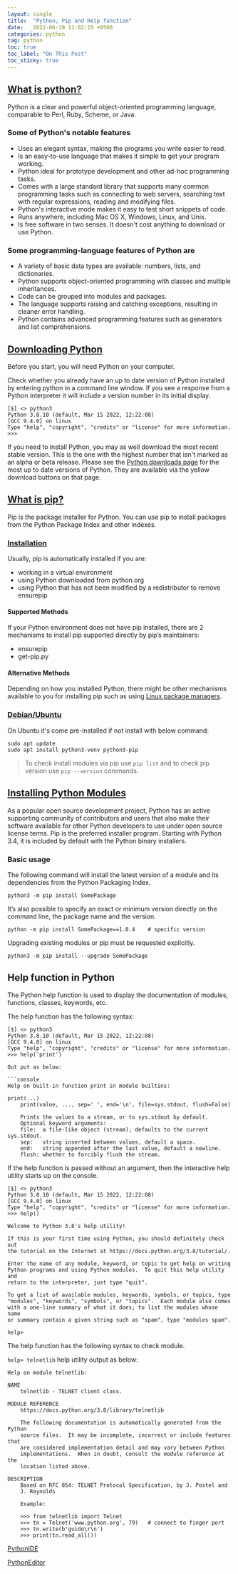 ```yaml
---
layout: single
title:  "Python, Pip and Help function"
date:   2022-06-19 11:02:15 +0500
categories: python
tag: python
toc: true
toc_label: "On This Post"
toc_sticky: true
---
```


## [What is python?](https://wiki.python.org/moin/BeginnersGuide/Overview)
Python is a clear and powerful object-oriented programming language, comparable to Perl, Ruby, Scheme, or Java.

### Some of Python's notable features

- Uses an elegant syntax, making the programs you write easier to read.
- Is an easy-to-use language that makes it simple to get your program working.
- Python ideal for prototype development and other ad-hoc programming tasks.
- Comes with a large standard library that supports many common programming tasks such as connecting to web servers, searching text with regular expressions, reading and modifying files.
- Python's interactive mode makes it easy to test short snippets of code.
- Runs anywhere, including Mac OS X, Windows, Linux, and Unix.
- Is free software in two senses. It doesn't cost anything to download or use Python.

### Some programming-language features of Python are

- A variety of basic data types are available: numbers, lists, and dictionaries.
- Python supports object-oriented programming with classes and multiple inheritances.
- Code can be grouped into modules and packages.
- The language supports raising and catching exceptions, resulting in cleaner error handling.
- Python contains advanced programming features such as generators and list comprehensions.

## [Downloading Python](https://wiki.python.org/moin/BeginnersGuide/Download)

Before you start, you will need Python on your computer.

Check whether you already have an up to date version of Python installed by entering python in a command line window. If you see a response from a Python interpreter it will include a version number in its initial display.

```console
[$] <> python3
Python 3.8.10 (default, Mar 15 2022, 12:22:08) 
[GCC 9.4.0] on linux
Type "help", "copyright", "credits" or "license" for more information.
>>> 
```

If you need to install Python, you may as well download the most recent stable version. This is the one with the highest number that isn't marked as an alpha or beta release. Please see the [Python downloads page](https://www.python.org/downloads/) for the most up to date versions of Python. They are available via the yellow download buttons on that page.

## [What is pip?](https://pypi.org/project/pip/)

Pip is the package installer for Python. You can use pip to install packages from the Python Package Index and other indexes.

### [Installation](https://pip.pypa.io/en/stable/installation/)

Usually, pip is automatically installed if you are:

- working in a virtual environment
- using Python downloaded from python.org
- using Python that has not been modified by a redistributor to remove ensurepip

#### Supported Methods

If your Python environment does not have pip installed, there are 2 mechanisms to install pip supported directly by pip’s maintainers:

- ensurepip
- get-pip.py

#### Alternative Methods

Depending on how you installed Python, there might be other mechanisms available to you for installing pip such as using [Linux package managers](https://packaging.python.org/en/latest/guides/installing-using-linux-tools/#installing-pip-setuptools-wheel-with-linux-package-managers).

### [Debian/Ubuntu](https://packaging.python.org/en/latest/guides/installing-using-linux-tools/#id7)

On Ubuntu it's come pre-installed if not install with below command:

```console
sudo apt update
sudo apt install python3-venv python3-pip
```

> To check install modules via pip use `pip list` and to check pip version use `pip --version` commands.

## [Installing Python Modules](https://docs.python.org/3.8/installing/index.html)

As a popular open source development project, Python has an active supporting community of contributors and users that also make their software available for other Python developers to use under open source license terms. Pip is the preferred installer program. Starting with Python 3.4, it is included by default with the Python binary installers.

### Basic usage

The following command will install the latest version of a module and its dependencies from the Python Packaging Index.

`python3 -m pip install SomePackage`

It’s also possible to specify an exact or minimum version directly on the command line, the package name and the version.

`python -m pip install SomePackage==1.0.4    # specific version`

Upgrading existing modules or pip must be requested explicitly.

 `python3 -m pip install --upgrade SomePackage`

## Help function in Python

The Python help function is used to display the documentation of modules, functions, classes, keywords, etc.

The help function has the following syntax:

```console
[$] <> python3
Python 3.8.10 (default, Mar 15 2022, 12:22:08) 
[GCC 9.4.0] on linux
Type "help", "copyright", "credits" or "license" for more information.
>>> help('print')

Out put as below:

```console
Help on built-in function print in module builtins:

print(...)
    print(value, ..., sep=' ', end='\n', file=sys.stdout, flush=False)
    
    Prints the values to a stream, or to sys.stdout by default.
    Optional keyword arguments:
    file:  a file-like object (stream); defaults to the current sys.stdout.
    sep:   string inserted between values, default a space.
    end:   string appended after the last value, default a newline.
    flush: whether to forcibly flush the stream.

```

If the help function is passed without an argument, then the interactive help utility starts up on the console.

```console
[$] <> python3
Python 3.8.10 (default, Mar 15 2022, 12:22:08) 
[GCC 9.4.0] on linux
Type "help", "copyright", "credits" or "license" for more information.
>>> help()

Welcome to Python 3.8's help utility!

If this is your first time using Python, you should definitely check out
the tutorial on the Internet at https://docs.python.org/3.8/tutorial/.

Enter the name of any module, keyword, or topic to get help on writing
Python programs and using Python modules.  To quit this help utility and
return to the interpreter, just type "quit".

To get a list of available modules, keywords, symbols, or topics, type
"modules", "keywords", "symbols", or "topics".  Each module also comes
with a one-line summary of what it does; to list the modules whose name
or summary contain a given string such as "spam", type "modules spam".

help> 
```

The help function has the following syntax to check module.

`help> telnetlib` help utility output as below:

```console
Help on module telnetlib:

NAME
    telnetlib - TELNET client class.

MODULE REFERENCE
    https://docs.python.org/3.8/library/telnetlib
    
    The following documentation is automatically generated from the Python
    source files.  It may be incomplete, incorrect or include features that
    are considered implementation detail and may vary between Python
    implementations.  When in doubt, consult the module reference at the
    location listed above.

DESCRIPTION
    Based on RFC 854: TELNET Protocol Specification, by J. Postel and
    J. Reynolds
    
    Example:
    
    >>> from telnetlib import Telnet
    >>> tn = Telnet('www.python.org', 79)   # connect to finger port
    >>> tn.write(b'guido\r\n')
    >>> print(tn.read_all())
```

[PythonIDE](https://wiki.python.org/moin/IntegratedDevelopmentEnvironments)

[PythonEditor](https://wiki.python.org/moin/PythonEditors)
